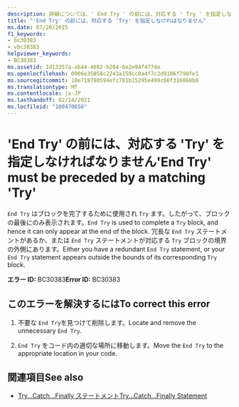 ```yaml
---
description: 詳細については、' End Try ' の前には、対応する ' Try ' を指定しなければなりません
title: "'End Try' の前には、対応する 'Try' を指定しなければなりません"
ms.date: 07/20/2015
f1_keywords:
- bc30383
- vbc30383
helpviewer_keywords:
- BC30383
ms.assetid: 1d13357a-ab44-4082-b204-6e2e94f4774e
ms.openlocfilehash: 0906e35058c2243a159cc0a4f7c2d9106f798fe1
ms.sourcegitcommit: 10e719780594efc781b15295e499c66f316068b8
ms.translationtype: MT
ms.contentlocale: ja-JP
ms.lasthandoff: 02/14/2021
ms.locfileid: "100470656"
---
```

# <a name="end-try-must-be-preceded-by-a-matching-try"></a><span data-ttu-id="0e24c-103">'End Try' の前には、対応する 'Try' を指定しなければなりません</span><span class="sxs-lookup"><span data-stu-id="0e24c-103">'End Try' must be preceded by a matching 'Try'</span></span>

<span data-ttu-id="0e24c-104">`End Try` はブロックを完了するために使用され `Try` ます。したがって、ブロックの最後にのみ表示されます。</span><span class="sxs-lookup"><span data-stu-id="0e24c-104">`End Try` is used to complete a `Try` block, and hence it can only appear at the end of the block.</span></span> <span data-ttu-id="0e24c-105">冗長な `End Try` ステートメントがあるか、または `End Try` ステートメントが対応する `Try` ブロックの境界の外側にあります。</span><span class="sxs-lookup"><span data-stu-id="0e24c-105">Either you have a redundant `End Try` statement, or your `End Try` statement appears outside the bounds of its corresponding `Try` block.</span></span>  
  
 <span data-ttu-id="0e24c-106">**エラー ID:** BC30383</span><span class="sxs-lookup"><span data-stu-id="0e24c-106">**Error ID:** BC30383</span></span>  
  
## <a name="to-correct-this-error"></a><span data-ttu-id="0e24c-107">このエラーを解決するには</span><span class="sxs-lookup"><span data-stu-id="0e24c-107">To correct this error</span></span>  
  
1. <span data-ttu-id="0e24c-108">不要な `End Try`を見つけて削除します。</span><span class="sxs-lookup"><span data-stu-id="0e24c-108">Locate and remove the unnecessary `End Try`.</span></span>  
  
2. <span data-ttu-id="0e24c-109">`End Try` をコード内の適切な場所に移動します。</span><span class="sxs-lookup"><span data-stu-id="0e24c-109">Move the `End Try` to the appropriate location in your code.</span></span>  
  
## <a name="see-also"></a><span data-ttu-id="0e24c-110">関連項目</span><span class="sxs-lookup"><span data-stu-id="0e24c-110">See also</span></span>

- [<span data-ttu-id="0e24c-111">Try...Catch...Finally ステートメント</span><span class="sxs-lookup"><span data-stu-id="0e24c-111">Try...Catch...Finally Statement</span></span>](../language-reference/statements/try-catch-finally-statement.md)
